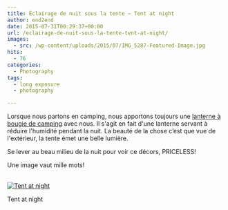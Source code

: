 ```yaml
---
title: Éclairage de nuit sous la tente – Tent at night
author: end2end
date: 2015-07-31T00:29:37+00:00
url: /eclairage-de-nuit-sous-la-tente-tent-at-night/
images:
  - src: /wp-content/uploads/2015/07/IMG_5287-Featured-Image.jpg
hits:
  - 76
categories:
  - Photography
tags:
  - long exposure
  - photography

---
```

Lorsque nous partons en camping, nous apportons toujours une [lanterne à bougie de camping](https://www.google.com/search?q=Lanterne+%C3%A0+bougie+de+camping) avec nous. Il s'agit en fait d'une lanterne servant à réduire l'humidité pendant la nuit. La beauté de la chose c’est que vue de l'extérieur, la tente émet une belle lumière.

Se lever au beau milieu de la nuit pour voir ce décors, PRICELESS!<!--more-->

Une image vaut mille mots!

[  
![Tent at night](http://www.end2endzone.com/wp-content/uploads/2015/07/IMG_5287_e2ez-672x448.jpg)  
](https://www.flickr.com/photos/154618444@N05/23729082528/in/album-72157689242914796/) 

Tent at night
